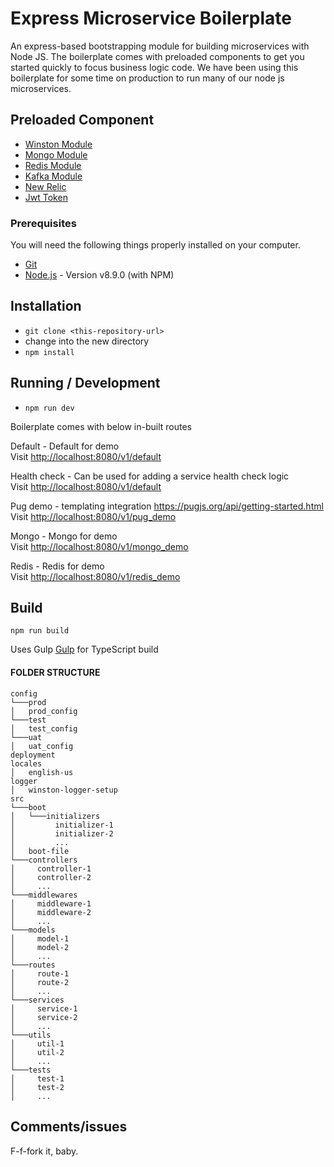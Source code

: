 # Express Microservice Boilerplate

An express-based bootstrapping module for building microservices with Node JS. The boilerplate comes with preloaded components to get you started quickly to focus business logic code. We have been using this boilerplate for some time on production to run many of our node js microservices.


## Preloaded Component

* [Winston Module](https://github.com/PradeepJaiswar/express-microservice-boilerplate/tree/master/logger)
* [Mongo Module](https://github.com/PradeepJaiswar/express-microservice-boilerplate/tree/master/mongo)
* [Redis Module](https://github.com/PradeepJaiswar/express-microservice-boilerplate/tree/master/redis)
* [Kafka Module](https://github.com/PradeepJaiswar/express-microservice-boilerplate/tree/master/kafka) 
* [New Relic](https://github.com/PradeepJaiswar/express-microservice-boilerplate/tree/master/newrelic-readme.md)
* [Jwt Token](https://github.com/PradeepJaiswar/express-microservice-boilerplate/blob/develop/src/utils/jwt-token.ts)


### Prerequisites ###

You will need the following things properly installed on your computer.

* [Git](http://git-scm.com/)
* [Node.js](http://nodejs.org/) - Version v8.9.0 (with NPM)

## Installation

* `git clone <this-repository-url>`
* change into the new directory
* `npm install`

## Running / Development

* `npm run dev`

Boilerplate comes with below in-built routes 

Default - Default for demo  
Visit [http://localhost:8080/v1/default](http://localhost:8080/v1/default)

Health check - Can be used for adding a service health check logic  
Visit [http://localhost:8080/v1/default](http://localhost:8080/v1/default)

Pug demo -  templating integration https://pugjs.org/api/getting-started.html  
Visit [http://localhost:8080/v1/pug_demo](http://localhost:8080/v1/pug_demo)

Mongo - Mongo for demo  
Visit [http://localhost:8080/v1/mongo_demo](http://localhost:8080/v1/mongo_demo)

Redis - Redis for demo  
Visit [http://localhost:8080/v1/redis_demo](http://localhost:8080/v1/redis_demo)

## Build

`npm run build`

Uses Gulp [Gulp](https://gulpjs.com/) for TypeScript build

#### FOLDER STRUCTURE

```
config
└───prod
│   prod_config
└───test
│   test_config
└───uat
│   uat_config
deployment
locales
│   english-us
logger
│   winston-logger-setup  
src
└───boot
│   └───initializers
│         initializer-1
│         initializer-2
│         ...
│   boot-file
└───controllers
│     controller-1
│     controller-2
│     ...
└───middlewares
│     middleware-1
│     middleware-2
│     ...
└───models
│     model-1
│     model-2
│     ...
└───routes
│     route-1
│     route-2
│     ...
└───services
│     service-1
│     service-2
│     ...
└───utils
│     util-1
│     util-2
│     ...
└───tests
│     test-1
│     test-2
│     ...
```

## Comments/issues

F-f-fork it, baby.
